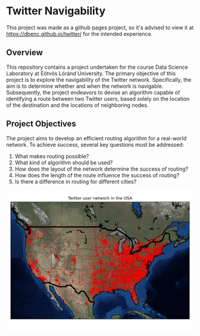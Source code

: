 # Twitter Navigability

This project was made as a github pages project, so it's advised to view it at https://dbenc.github.io/twitter/ for the intended experience.

## Overview
This repository contains a project undertaken for the course Data Science Laboratory at Eötvös Lóránd University. The primary objective of this project is to explore the navigability of the Twitter network. Specifically, the aim is to determine whether and when the network is navigable. Subsequently, the project endeavors to devise an algorithm capable of identifying a route between two Twitter users, based solely on the location of the destination and the locations of neighboring nodes.

## Project Objectives
The project aims to develop an efficient routing algorithm for a real-world network. To achieve success, several key questions must be addressed:

1. What makes routing possible?
2. What kind of algorithm should be used?
3. How does the layout of the network determine the success of routing?
4. How does the length of the route influence the success of routing?
5. Is there a difference in routing for different cities?

![map](https://github.com/dbenc/twitter/blob/gh-pages/_images/map_without_edges.png)
